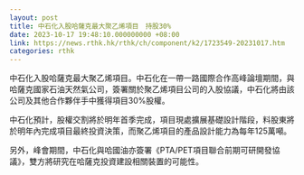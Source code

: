 ```yaml
---
layout: post
title: 中石化入股哈薩克最大聚乙烯項目　持股30%
date: 2023-10-17 19:48:10.000000000 +08:00
link: https://news.rthk.hk/rthk/ch/component/k2/1723549-20231017.htm
categories: rthk
---
```


中石化入股哈薩克最大聚乙烯項目。中石化在一帶一路國際合作高峰論壇期間，與哈薩克國家石油天然氣公司，簽署關於聚乙烯項目公司的入股協議，中石化將由該公司及其他合作夥伴手中獲得項目30%股權。

中石化預計，股權交割將於明年首季完成，項目現處擴展基礎設計階段，料股東將於明年內完成項目最終投資決策，而聚乙烯項目的產品設計能力為每年125萬噸。

另外，峰會期間，中石化與哈國油亦簽署《PTA/PET項目聯合前期可研開發協議》，雙方將研究在哈薩克投資建設相關裝置的可能性。
